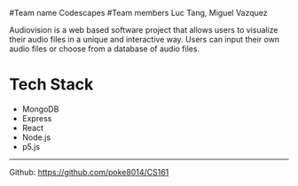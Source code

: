 #Team name
Codescapes
#Team members
Luc Tang, Miguel Vazquez

Audiovision is a web based software project that allows users to visualize their audio files in a unique and interactive way. Users can input their own audio files or choose from a database of audio files.

# Tech Stack
- MongoDB
- Express
- React
- Node.js
- p5.js
---
Github: https://github.com/poke8014/CS161
